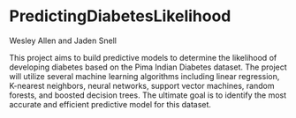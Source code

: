 # PredictingDiabetesLikelihood
Wesley Allen and Jaden Snell

This project aims to build predictive models to determine the likelihood of developing diabetes based on the Pima Indian Diabetes dataset. 
The project will utilize several machine learning algorithms including linear regression, K-nearest neighbors, neural networks, support vector machines, 
random forests, and boosted decision trees. The ultimate goal is to identify the most accurate and efficient predictive model for this dataset.
